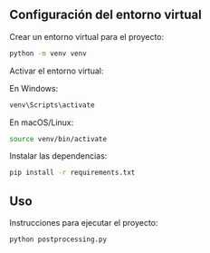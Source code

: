 ## Configuración del entorno virtual

Crear un entorno virtual para el proyecto:

```bash
python -m venv venv
```

Activar el entorno virtual:

En Windows:

```bash
venv\Scripts\activate
```

En macOS/Linux:

```bash
source venv/bin/activate
```

Instalar las dependencias:

```bash
pip install -r requirements.txt
```

## Uso

Instrucciones para ejecutar el proyecto:

```bash
python postprocessing.py
```
